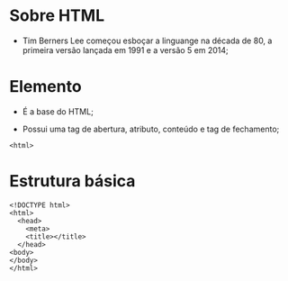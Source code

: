 # Sobre HTML
- Tim Berners Lee começou esboçar a linguange na década de 80, a primeira versão lançada em 1991 e a versão 5 em 2014;

# Elemento
- É a base do HTML;

- Possui uma tag de abertura, atributo, conteúdo e tag de fechamento;
```
<html>
```

# Estrutura básica
```
<!DOCTYPE html>
<html>
  <head>
    <meta>
    <title></title>
  </head>
<body>
</body>
</html>
```
